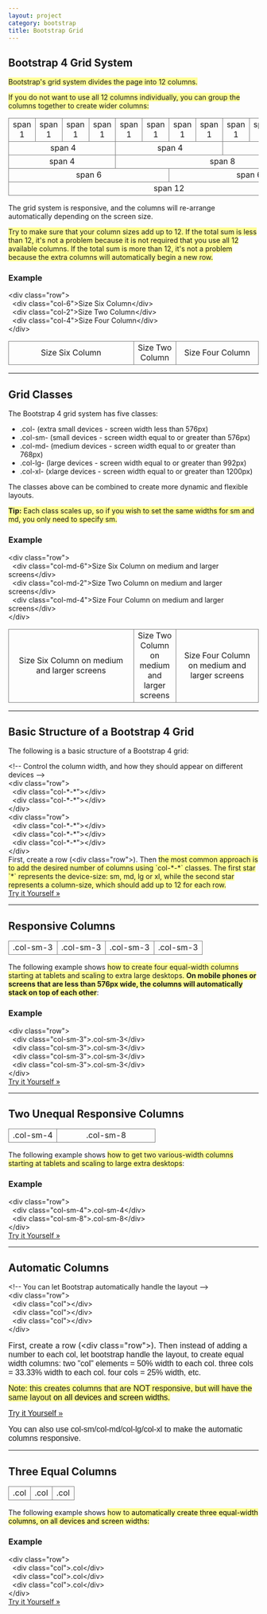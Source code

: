 ```yaml
---
layout: project
category: bootstrap
title: Bootstrap Grid
---
```

<h2>Bootstrap 4 Grid System</h2>
<p><span style="background-color: #ffff99;">Bootstrap's grid system divides the page into 12 columns.</span></p>
<p><span style="background-color: #ffff99;">If you do not want to use all 12 columns individually, you can group the columns together to create wider columns:</span></p>
<div class="table-responsive">
<table class="table grid" style="width: 100%;">
<tbody>
<tr>
<td style="border: 1px solid gray; text-align: center;">span 1</td>
<td style="border: 1px solid gray; text-align: center;">span 1</td>
<td style="border: 1px solid gray; text-align: center;">span 1</td>
<td style="border: 1px solid gray; text-align: center;">span 1</td>
<td style="border: 1px solid gray; text-align: center;">span 1</td>
<td style="border: 1px solid gray; text-align: center;">span 1</td>
<td style="border: 1px solid gray; text-align: center;">span 1</td>
<td style="border: 1px solid gray; text-align: center;">span 1</td>
<td style="border: 1px solid gray; text-align: center;">span 1</td>
<td style="border: 1px solid gray; text-align: center;">span 1</td>
<td style="border: 1px solid gray; text-align: center;">span 1</td>
<td style="border: 1px solid gray; text-align: center;">span 1</td>
</tr>
<tr>
<td style="border: 1px solid gray; text-align: center;" colspan="4"> span 4</td>
<td style="border: 1px solid gray; text-align: center;" colspan="4"> span 4</td>
<td style="border: 1px solid gray; text-align: center;" colspan="4"> span 4</td>
</tr>
<tr>
<td style="border: 1px solid gray; text-align: center;" colspan="4">span 4</td>
<td style="border: 1px solid gray; text-align: center;" colspan="8">span 8</td>
</tr>
<tr>
<td style="border: 1px solid gray; text-align: center;" colspan="6">span 6</td>
<td style="border: 1px solid gray; text-align: center;" colspan="6">span 6</td>
</tr>
<tr>
<td style="border: 1px solid gray; text-align: center;" colspan="12">span 12</td>
</tr>
</tbody>
</table>
</div>
<p>The grid system is responsive, and the columns will re-arrange automatically depending on the screen size.</p>
<p><span style="background-color: #ffff99;">Try to make sure that your column sizes add up to 12. If the total sum is less than 12, it's not a problem because it is not required that you use all 12 available columns. If the total sum is more than 12, it's not a problem because the extra columns will automatically begin a new row.</span></p>
<h3>Example</h3>
<div class="w3-code notranslate htmlHigh">
<span class="tagnamecolor"><span class="tagcolor">&lt;</span>div<span class="attributecolor"> class<span class="attributevaluecolor">="row"</span></span><span class="tagcolor">&gt;</span></span><br>  <span class="tagnamecolor"><span class="tagcolor">&lt;</span>div<span class="attributecolor"> class<span class="attributevaluecolor">="col-6"</span></span><span class="tagcolor">&gt;Size Six Column</span></span><span class="tagnamecolor"><span class="tagcolor">&lt;</span>/div<span class="tagcolor">&gt;</span></span><br>  <span class="tagnamecolor"><span class="tagcolor">&lt;</span>div<span class="attributecolor"> class<span class="attributevaluecolor">="col-2"</span></span><span class="tagcolor">&gt;</span></span>Size Two Column<span class="tagnamecolor"><span class="tagcolor">&lt;</span>/div<span class="tagcolor">&gt;</span></span><br>  <span class="tagnamecolor"><span class="tagcolor">&lt;</span>div<span class="attributecolor"> class<span class="attributevaluecolor">="col-4"</span></span><span class="tagcolor">&gt;</span></span>Size Four Column<span class="tagnamecolor"><span class="tagcolor">&lt;</span>/div<span class="tagcolor">&gt;</span></span><br><span class="tagnamecolor"><span class="tagnamecolor"><span class="tagcolor">&lt;</span>/div<span class="tagcolor">&gt;</span></span></span>
<table class="table grid" style="width: 100%;">
<tbody>
<tr>
<td style="border: 1px solid gray; text-align: center; width: 50%;">Size Six Column</td>
<td style="border: 1px solid gray; text-align: center; width: 17%;">Size Two Column</td>
<td style="border: 1px solid gray; text-align: center; width: 33%;">Size Four Column</td>
</tr>
</tbody>
</table>
<hr>
</div>
<h2>Grid Classes</h2>
<p>The Bootstrap 4 grid system has five classes:</p>
<ul>
<li>.col- (extra small devices - screen width less than 576px)</li>
<li>.col-sm- (small devices - screen width equal to or greater than 576px)</li>
<li>.col-md- (medium devices - screen width equal to or greater than 768px)</li>
<li>.col-lg- (large devices - screen width equal to or greater than 992px)</li>
<li>.col-xl- (xlarge devices - screen width equal to or greater than 1200px)</li>
</ul>
<p>The classes above can be combined to create more dynamic and flexible layouts.</p>
<p><span style="background-color: #ffff99;"><strong>Tip:</strong> Each class scales up, so if you wish to set the same widths for sm and md, you only need to specify sm.</span></p>
<h3>Example</h3>
<div class="w3-code notranslate htmlHigh">
<span class="tagnamecolor"><span class="tagcolor">&lt;</span>div<span class="attributecolor"> class<span class="attributevaluecolor">="row"</span></span><span class="tagcolor">&gt;</span></span><br>  <span class="tagnamecolor"><span class="tagcolor">&lt;</span>div<span class="attributecolor"> class<span class="attributevaluecolor">="col-md-6"</span></span><span class="tagcolor">&gt;Size Six Column on medium and larger screens</span></span><span class="tagnamecolor"><span class="tagcolor">&lt;</span>/div<span class="tagcolor">&gt;</span></span><br>  <span class="tagnamecolor"><span class="tagcolor">&lt;</span>div<span class="attributecolor"> class<span class="attributevaluecolor">="col-md-2"</span></span><span class="tagcolor">&gt;</span></span>Size Two Column on medium and larger screens<span class="tagnamecolor"><span class="tagcolor">&lt;</span>/div<span class="tagcolor">&gt;</span></span><br>  <span class="tagnamecolor"><span class="tagcolor">&lt;</span>div<span class="attributecolor"> class<span class="attributevaluecolor">="col-md-4"</span></span><span class="tagcolor">&gt;</span></span>Size Four Column on medium and larger screens<span class="tagnamecolor"><span class="tagcolor">&lt;</span>/div<span class="tagcolor">&gt;</span></span><br><span class="tagnamecolor"><span class="tagcolor">&lt;</span>/div<span class="tagcolor">&gt;</span></span>
</div>
<table class="table grid" style="width: 100%;">
<tbody>
<tr>
<td style="border: 1px solid gray; text-align: center; width: 50%;">Size Six Column on medium and larger screens</td>
<td style="border: 1px solid gray; text-align: center; width: 17%;">Size Two Column on medium and larger screens</td>
<td style="border: 1px solid gray; text-align: center; width: 33%;">Size Four Column on medium and larger screens</td>
</tr>
</tbody>
</table>
<hr>
<h2>Basic Structure of a Bootstrap 4 Grid</h2>
<p>The following is a basic structure of a Bootstrap 4 grid:</p>
<div class="w3-example">
<div class="w3-code notranslate htmlHigh">
<span class="commentcolor">&lt;!-- Control the column width, and how they should appear on different devices --&gt;</span><br><span class="tagnamecolor"><span class="tagcolor">&lt;</span>div<span class="attributecolor"> class<span class="attributevaluecolor">="row"</span></span><span class="tagcolor">&gt;</span></span><br>  <span class="tagnamecolor"><span class="tagcolor">&lt;</span>div<span class="attributecolor"> class<span class="attributevaluecolor">="col-*-*"</span></span><span class="tagcolor">&gt;</span></span><span class="tagnamecolor"><span class="tagcolor">&lt;</span>/div<span class="tagcolor">&gt;</span></span><br>  <span class="tagnamecolor"><span class="tagcolor">&lt;</span>div<span class="attributecolor"> class<span class="attributevaluecolor">="col-*-*"</span></span><span class="tagcolor">&gt;</span></span><span class="tagnamecolor"><span class="tagcolor">&lt;</span>/div<span class="tagcolor">&gt;</span></span><br><span class="tagnamecolor"><span class="tagcolor">&lt;</span>/div<span class="tagcolor">&gt;</span></span><br><span class="tagnamecolor"><span class="tagcolor">&lt;</span>div<span class="attributecolor"> class<span class="attributevaluecolor">="row"</span></span><span class="tagcolor">&gt;</span></span><br>  <span class="tagnamecolor"><span class="tagcolor">&lt;</span>div<span class="attributecolor"> class<span class="attributevaluecolor">="col-*-*"</span></span><span class="tagcolor">&gt;</span></span><span class="tagnamecolor"><span class="tagcolor">&lt;</span>/div<span class="tagcolor">&gt;</span></span><br>  <span class="tagnamecolor"><span class="tagcolor">&lt;</span>div<span class="attributecolor"> class<span class="attributevaluecolor">="col-*-*"</span></span><span class="tagcolor">&gt;</span></span><span class="tagnamecolor"><span class="tagcolor">&lt;</span>/div<span class="tagcolor">&gt;</span></span><br>  <span class="tagnamecolor"><span class="tagcolor">&lt;</span>div<span class="attributecolor"> class<span class="attributevaluecolor">="col-*-*"</span></span><span class="tagcolor">&gt;</span></span><span class="tagnamecolor"><span class="tagcolor">&lt;</span>/div<span class="tagcolor">&gt;</span></span><br><span class="tagnamecolor"><span class="tagcolor">&lt;</span>/div<span class="tagcolor">&gt;</span></span>
</div>
<div class="w3-code notranslate htmlHigh">First, create a row (&lt;div class="row"&gt;). Then <span style="background-color: #ffff99;">the most common approach is to add the desired number of columns using `col-*-*` classes. The first star `*` represents the device-size: sm, md, lg or xl, while the second star represents a column-size, which should add up to 12 for each row.</span>
</div>
<div class="w3-code notranslate htmlHigh"><a class="w3-btn w3-margin-bottom" href="https://www.w3schools.com/bootstrap4/tryit.asp?filename=trybs_grid_ex1&amp;stacked=h" >Try it Yourself »</a></div>
</div>
<hr>
<h2>Responsive Columns</h2>
<table class="table grid" style="width: 100%;">
<tbody>
<tr>
<td style="border: 1px solid gray; text-align: center;" colspan="3">.col-sm-3</td>
<td style="border: 1px solid gray; text-align: center;" colspan="3">.col-sm-3</td>
<td style="border: 1px solid gray; text-align: center;" colspan="3">.col-sm-3</td>
<td style="border: 1px solid gray; text-align: center;" colspan="3">.col-sm-3</td>
</tr>
</tbody>
</table>
<p>The following example shows <span style="background-color: #ffff99;">how to create four equal-width columns starting at tablets and scaling to extra large desktops. <strong>On mobile phones or screens that are less than 576px wide, the columns will automatically stack on top of each other</strong></span>:</p>
<div class="w3-example">
<h3>Example</h3>
<div class="w3-code notranslate htmlHigh">
<span class="tagnamecolor"><span class="tagcolor">&lt;</span>div<span class="attributecolor"> class<span class="attributevaluecolor">="row"</span></span><span class="tagcolor">&gt;</span></span><br>  <span class="tagnamecolor"><span class="tagcolor">&lt;</span>div<span class="attributecolor"> class<span class="attributevaluecolor">="col-sm-3"</span></span><span class="tagcolor">&gt;</span></span>.col-sm-3<span class="tagnamecolor"><span class="tagcolor">&lt;</span>/div<span class="tagcolor">&gt;</span></span><br>  <span class="tagnamecolor"><span class="tagcolor">&lt;</span>div<span class="attributecolor"> class<span class="attributevaluecolor">="col-sm-3"</span></span><span class="tagcolor">&gt;</span></span>.col-sm-3<span class="tagnamecolor"><span class="tagcolor">&lt;</span>/div<span class="tagcolor">&gt;</span></span><br>  <span class="tagnamecolor"><span class="tagcolor">&lt;</span>div<span class="attributecolor"> class<span class="attributevaluecolor">="col-sm-3"</span></span><span class="tagcolor">&gt;</span></span>.col-sm-3<span class="tagnamecolor"><span class="tagcolor">&lt;</span>/div<span class="tagcolor">&gt;</span></span><br>  <span class="tagnamecolor"><span class="tagcolor">&lt;</span>div<span class="attributecolor"> class<span class="attributevaluecolor">="col-sm-3"</span></span><span class="tagcolor">&gt;</span></span>.col-sm-3<span class="tagnamecolor"><span class="tagcolor">&lt;</span>/div<span class="tagcolor">&gt;</span></span><br><span class="tagnamecolor"><span class="tagcolor">&lt;</span>/div<span class="tagcolor">&gt;</span></span>
</div>
<a class="w3-btn w3-margin-bottom" href="https://www.w3schools.com/bootstrap4/tryit.asp?filename=trybs_grid_ex1&amp;stacked=h" >Try it Yourself »</a>
</div>
<hr>
<h2>Two Unequal Responsive Columns</h2>
<table class="table grid" style="width: 100%;">
<tbody>
<tr>
<td style="border: 1px solid gray; text-align: center; width: 33%;" colspan="1">.col-sm-4</td>
<td style="border: 1px solid gray; text-align: center; width: 67%;" colspan="2">.col-sm-8</td>
</tr>
</tbody>
</table>
<p>The following example shows <span style="background-color: #ffff99;">how to get two various-width columns starting at tablets and scaling to large extra desktops</span>:</p>
<div class="w3-example">
<h3>Example</h3>
<div class="w3-code notranslate htmlHigh">
<span class="tagnamecolor"><span class="tagcolor">&lt;</span>div<span class="attributecolor"> class<span class="attributevaluecolor">="row"</span></span><span class="tagcolor">&gt;</span></span><br>  <span class="tagnamecolor"><span class="tagcolor">&lt;</span>div<span class="attributecolor"> class<span class="attributevaluecolor">="col-sm-4"</span></span><span class="tagcolor">&gt;</span></span>.col-sm-4<span class="tagnamecolor"><span class="tagcolor">&lt;</span>/div<span class="tagcolor">&gt;</span></span><br>  <span class="tagnamecolor"><span class="tagcolor">&lt;</span>div<span class="attributecolor"> class<span class="attributevaluecolor">="col-sm-8"</span></span><span class="tagcolor">&gt;</span></span>.col-sm-8<span class="tagnamecolor"><span class="tagcolor">&lt;</span>/div<span class="tagcolor">&gt;</span></span><br><span class="tagnamecolor"><span class="tagcolor">&lt;</span>/div<span class="tagcolor">&gt;</span></span>
</div>
<a class="w3-btn w3-margin-bottom" href="https://www.w3schools.com/bootstrap4/tryit.asp?filename=trybs_grid_ex3&amp;stacked=h" >Try it Yourself »</a>
</div>
<div class="w3-panel w3-note">
<hr>
<div class="w3-example">
<div class="w3-code notranslate htmlHigh">
<h2>Automatic Columns</h2>
<span class="commentcolor">&lt;!-- You can let Bootstrap automatically handle the layout --&gt;</span><br><span class="tagnamecolor"><span class="tagcolor">&lt;</span>div<span class="attributecolor"> class<span class="attributevaluecolor">="row"</span></span><span class="tagcolor">&gt;</span></span><br>  <span class="tagnamecolor"><span class="tagcolor">&lt;</span>div<span class="attributecolor"> class<span class="attributevaluecolor">="col"</span></span><span class="tagcolor">&gt;</span></span><span class="tagnamecolor"><span class="tagcolor">&lt;</span>/div<span class="tagcolor">&gt;</span></span><br>  <span class="tagnamecolor"><span class="tagcolor">&lt;</span>div<span class="attributecolor"> class<span class="attributevaluecolor">="col"</span></span><span class="tagcolor">&gt;</span></span><span class="tagnamecolor"><span class="tagcolor">&lt;</span>/div<span class="tagcolor">&gt;</span></span><br>  <span class="tagnamecolor"><span class="tagcolor">&lt;</span>div<span class="attributecolor"> class<span class="attributevaluecolor">="col"</span></span><span class="tagcolor">&gt;</span></span><span class="tagnamecolor"><span class="tagcolor">&lt;</span>/div<span class="tagcolor">&gt;</span></span><br><span class="tagnamecolor"><span class="tagcolor">&lt;</span>/div<span class="tagcolor">&gt;</span></span>
</div>
</div>
<p><span style="font-size: 1rem;">First, create a row (&lt;div class="row"&gt;). Then i</span><span style="font-family: sans-serif; font-size: 1rem;">nstead of adding a number to each col, let bootstrap handle the layout, to create equal width columns: two "col" elements = 50% width to each col. three cols = 33.33% width to each col. four cols = 25% width, etc.</span></p>
<p><span style="font-family: sans-serif; font-size: 1rem; background-color: #ffff99;">Note: this creates columns that are NOT responsive, but will have the same layout <span style="color: #000000;">on all devices and screen widths.</span></span></p>
<p><span style="font-family: sans-serif; font-size: 1rem;"><span style="color: #000000;"><a class="w3-btn w3-margin-bottom" href="https://www.w3schools.com/bootstrap4/tryit.asp?filename=trybs_grid_ex&amp;stacked=h" >Try it Yourself »</a></span></span></p>
<p><span style="font-family: sans-serif; font-size: 1rem;">You can also use col-sm/col-md/col-lg/col-xl to make the automatic columns responsive.</span></p>
<hr>
<h2>Three Equal Columns</h2>
<table class="table grid" style="width: 100%;">
<tbody>
<tr>
<td style="border: 1px solid gray; text-align: center;">.col</td>
<td style="border: 1px solid gray; text-align: center;">.col</td>
<td style="border: 1px solid gray; text-align: center;">.col</td>
</tr>
</tbody>
</table>
<p>The following example shows <span style="background-color: #ffff99;">how to <span style="color: #000000;">automatically create three equal-width columns, on all devices and screen widths:</span></span></p>
<div class="w3-example">
<h3>Example</h3>
<div class="w3-code notranslate htmlHigh">
<span class="tagnamecolor"><span class="tagcolor">&lt;</span>div<span class="attributecolor"> class<span class="attributevaluecolor">="row"</span></span><span class="tagcolor">&gt;</span></span><br>  <span class="tagnamecolor"><span class="tagcolor">&lt;</span>div<span class="attributecolor"> class<span class="attributevaluecolor">="col"</span></span><span class="tagcolor">&gt;</span></span>.col<span class="tagnamecolor"><span class="tagcolor">&lt;</span>/div<span class="tagcolor">&gt;</span></span><br>  <span class="tagnamecolor"><span class="tagcolor">&lt;</span>div<span class="attributecolor"> class<span class="attributevaluecolor">="col"</span></span><span class="tagcolor">&gt;</span></span>.col<span class="tagnamecolor"><span class="tagcolor">&lt;</span>/div<span class="tagcolor">&gt;</span></span><br>  <span class="tagnamecolor"><span class="tagcolor">&lt;</span>div<span class="attributecolor"> class<span class="attributevaluecolor">="col"</span></span><span class="tagcolor">&gt;</span></span>.col<span class="tagnamecolor"><span class="tagcolor">&lt;</span>/div<span class="tagcolor">&gt;</span></span><br><span class="tagnamecolor"><span class="tagcolor">&lt;</span>/div<span class="tagcolor">&gt;</span></span>
</div>
<a class="w3-btn w3-margin-bottom" href="https://www.w3schools.com/bootstrap4/tryit.asp?filename=trybs_grid_ex&amp;stacked=h" >Try it Yourself »</a>
</div>
</div>
